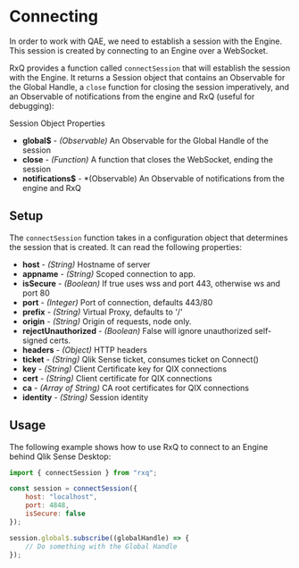 # Connecting
In order to work with QAE, we need to establish a session with the Engine. This session is created by connecting to an Engine over a WebSocket.

RxQ provides a function called `connectSession` that will establish the session with the Engine. It returns a Session object that contains an Observable for the Global Handle, a `close` function for closing the session imperatively, and an Observable of notifications from the engine and RxQ (useful for debugging):

Session Object Properties
* **global$** - *(Observable)* An Observable for the Global Handle of the session
* **close** - *(Function)* A function that closes the WebSocket, ending the session
* **notifications$** - *(Observable) An Observable of notifications from the engine and RxQ

## Setup
The `connectSession` function takes in a configuration object that determines the session that is created. It can read the following properties:

* **host** - *(String)* Hostname of server
* **appname** - *(String)* Scoped connection to app.
* **isSecure** - *(Boolean)* If true uses wss and port 443, otherwise ws and port 80
* **port** - *(Integer)* Port of connection, defaults 443/80
* **prefix** - *(String)* Virtual Proxy, defaults to '/'
* **origin** - *(String)* Origin of requests, node only.
* **rejectUnauthorized** - *(Boolean)* False will ignore unauthorized self-signed certs.
* **headers** - *(Object)* HTTP headers
* **ticket** - *(String)* Qlik Sense ticket, consumes ticket on Connect()
* **key** - *(String)* Client Certificate key for QIX connections
* **cert** - *(String)* Client certificate for QIX connections
* **ca** - *(Array of String)* CA root certificates for QIX connections
* **identity** - *(String)* Session identity

## Usage
The following example shows how to use RxQ to connect to an Engine behind Qlik Sense Desktop:
```javascript
import { connectSession } from "rxq";

const session = connectSession({
    host: "localhost",
    port: 4848,
    isSecure: false
});

session.global$.subscribe((globalHandle) => {
    // Do something with the Global Handle
});
```